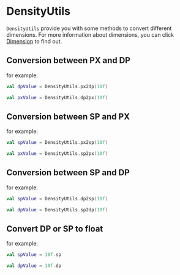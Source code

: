 # DensityUtils

`DensityUtils` provide you with some methods to convert different dimensions. For more information about dimensions, you can click [Dimension](https://developer.android.google.cn/guide/topics/resources/more-resources?hl=zh-cn#Dimension) to find out.

## Conversion between PX and DP

for example:

```kotlin
val dpValue = DensityUtils.px2dp(10f)

val pxValue = DensityUtils.dp2px(10f)
```

## Conversion between SP and PX

for example:

```kotlin
val spValue = DensityUtils.px2sp(10f)

val pxValue = DensityUtils.sp2px(10f)
```

## Conversion between SP and DP

for example:

```kotlin
val spValue = DensityUtils.dp2sp(10f)

val dpValue = DensityUtils.sp2dp(10f)
```

## Convert DP or SP to float

for example:

```kotlin
val spValue = 10f.sp

val dpValue = 10f.dp
```